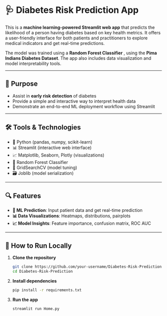 # 🩺 Diabetes Risk Prediction App

This is a **machine learning-powered Streamlit web app** that predicts the likelihood of a person having diabetes based on key health metrics. It offers a user-friendly interface for both patients and practitioners to explore medical indicators and get real-time predictions.

The model was trained using a **Random Forest Classifier** , using the **Pima Indians Diabetes Dataset**. The app also includes data visualization and model interpretability tools.

---

## 🎯 Purpose

- Assist in **early risk detection** of diabetes
- Provide a simple and interactive way to interpret health data
- Demonstrate an end-to-end ML deployment workflow using Streamlit

---

## 🛠️ Tools & Technologies

- 🐍 Python (pandas, numpy, scikit-learn)
- 📊 Streamlit (interactive web interface)
- 📈 Matplotlib, Seaborn, Plotly (visualizations)
- 🌲 Random Forest Classifier
- 🧪 GridSearchCV (model tuning)
- 🗃️ Joblib (model serialization)

---

## 🔍 Features

- **🧠 ML Prediction**: Input patient data and get real-time prediction
- **📊 Data Visualizations**: Heatmaps, distributions, pairplots
- **📈 Model Insights**: Feature importance, confusion matrix, ROC AUC

---


## 🚀 How to Run Locally

1. **Clone the repository**
   ```bash
   git clone https://github.com/your-username/Diabetes-Risk-Prediction.git
   cd Diabetes-Risk-Prediction

2. **Install dependencies**
   ```bash
   pip install -r requirements.txt


3. **Run the app**
   ```bash 
   streamlit run Home.py


